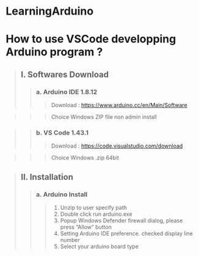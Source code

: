 # LearningArduino
# How to use VSCode developping Arduino program ?

> ## I. Softwares Download
>> ### a. Arduino IDE 1.8.12
>>> Download : https://www.arduino.cc/en/Main/Software

>>> Choice Windows ZIP file non admin install

>> ### b. VS Code 1.43.1
>>> Download : https://code.visualstudio.com/download

>>> Choice Windows .zip 64bit

> ## II. Installation
>> ### a. Arduino Install
>>> 1. Unzip to user specify path
>>> 2. Double click run arduino.exe
>>> 3. Popup Windows Defender firewall dialog, please press “Allow” button
>>> 4. Setting Arduino IDE preference. checked display line number
>>> 5. Select your arduino board type
